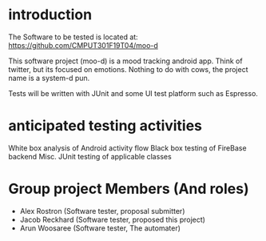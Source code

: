 # introduction
The Software to be tested is located at:
https://github.com/CMPUT301F19T04/moo-d

This software project (moo-d) is a mood tracking android app. Think of twitter, but its focused on emotions. Nothing to do with cows, the project name is a system-d pun.

Tests will be written with JUnit and some UI test platform such as Espresso. 

# anticipated testing activities
White box analysis of Android activity flow
Black box testing of FireBase backend
Misc. JUnit testing of applicable classes  

# Group project Members (And roles)
- Alex Rostron (Software tester, proposal submitter)
- Jacob Reckhard (Software tester, proposed this project)
- Arun Woosaree (Software tester, The automater)


